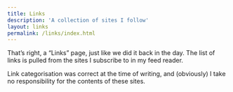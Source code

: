 ```yaml
---
title: Links
description: 'A collection of sites I follow'
layout: links
permalink: /links/index.html
---
```


That’s right, a “Links” page, just like we did it back in the day. The list of links is pulled from the sites I subscribe to in my feed reader.

Link categorisation was correct at the time of writing, and (obviously) I take no responsibility for the contents of these sites.
